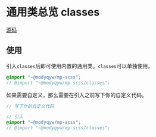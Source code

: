 # 通用类总览 classes

[源码](https://github.com/ModyQyW/mp-scss/blob/master/classes)

## 使用

引入`classes`后即可使用内置的通用类。`classes`可以单独使用。

```scss
@import "~@modyqyw/mp-scss";
// @import "~@modyqyw/mp-scss/classes";
```

如果需要自定义，那么需要在引入之前写下你的自定义代码。

```scss
// 写下你的自定义代码

// 引入
@import "~@modyqyw/mp-scss";
// @import "~@modyqyw/mp-scss/classes";
```
